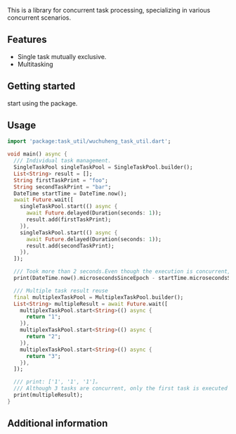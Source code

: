 This is a library for concurrent task processing, specializing in various concurrent scenarios.

## Features

- Single task mutually exclusive.
- Multitasking

## Getting started

start using the package.

## Usage

```dart
import 'package:task_util/wuchuheng_task_util.dart';

void main() async {
  /// Individual task management.
  SingleTaskPool singleTaskPool = SingleTaskPool.builder();
  List<String> result = [];
  String firstTaskPrint = "foo";
  String secondTaskPrint = "bar";
  DateTime startTime = DateTime.now();
  await Future.wait([
    singleTaskPool.start(() async {
      await Future.delayed(Duration(seconds: 1));
      result.add(firstTaskPrint);
    }),
    singleTaskPool.start(() async {
      await Future.delayed(Duration(seconds: 1));
      result.add(secondTaskPrint);
    }),
  ]);

  /// Took more than 2 seconds.Even though the execution is concurrent, it still becomes a serial execution
  print(DateTime.now().microsecondsSinceEpoch - startTime.microsecondsSinceEpoch);

  /// Multiple task result reuse
  final multiplexTaskPool = MultiplexTaskPool.builder();
  List<String> multipleResult = await Future.wait([
    multiplexTaskPool.start<String>(() async {
      return "1";
    }),
    multiplexTaskPool.start<String>(() async {
      return "2";
    }),
    multiplexTaskPool.start<String>(() async {
      return "3";
    }),
  ]);

  /// print: ['1', '1', '1']。
  /// Although 3 tasks are concurrent, only the first task is executed and the result is returned to the task to be executed later.
  print(multipleResult);
}

```

## Additional information

